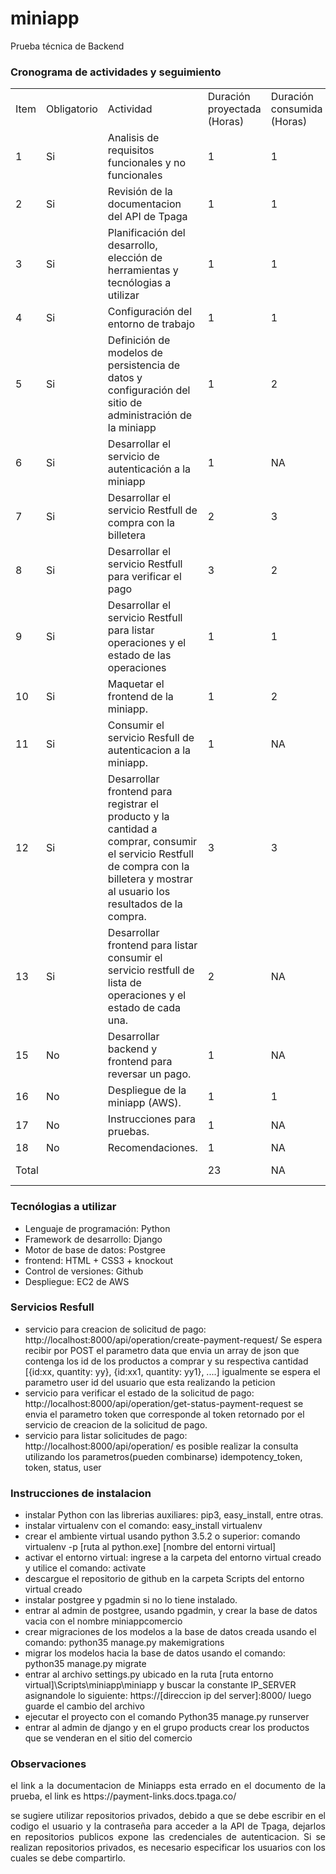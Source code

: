 # miniapp
Prueba técnica de Backend

<h3>Cronograma de actividades y seguimiento</h3>
<table>
  <tr>
    <td>Item</td>
    <td>Obligatorio</td>
    <td>Actividad</td>
    <td>Duración proyectada (Horas)</td>
    <td>Duración consumida (Horas)</td>
    <td>Estado </td>
  </tr>
   <tr>
    <td>1</td>
    <td>Si</td>
    <td>Analisis de requisitos funcionales y no funcionales</td>
    <td>1</td>
    <td>1</td>
    <td>Completada</td>
  </tr>
  <tr>
    <td>2</td>
    <td>Si</td>
    <td>Revisión de la documentacion del API de Tpaga</td>
    <td>1</td>
    <td>1</td>
    <td>Completada</td>
  </tr>
  <tr>
    <td>3</td>
    <td>Si</td>
    <td>Planificación del desarrollo, elección de herramientas y tecnólogias a utilizar</td>
    <td>1</td>
    <td>1</td>
    <td>Completada</td>
  </tr>
  <tr>
    <td>4</td>
    <td>Si</td>
    <td>Configuración del entorno de trabajo</td>
    <td>1</td>
    <td>1</td>
    <td>Completada</td>
  </tr>
  <tr>
    <td>5</td>
    <td>Si</td>
    <td>Definición de modelos de persistencia de datos y configuración del sitio de administración de la miniapp</td>
    <td>1</td>
    <td>2</td>
    <td>Completada</td>
  </tr>
    <tr>
    <td>6</td>
    <td>Si</td>
    <td>Desarrollar el servicio de autenticación a la miniapp</td>
    <td>1</td>
    <td>NA</td>
    <td>Por ejecutar</td>
  </tr>
  <tr>
    <td>7</td>
    <td>Si</td>
    <td>Desarrollar el servicio Restfull de compra con la billetera</td>
    <td>2</td>
    <td>3</td>
    <td>Completada</td>
  </tr>
  <tr>
    <td>8</td>
    <td>Si</td>
    <td>Desarrollar el servicio Restfull para verificar el pago</td>
    <td>3</td>
    <td>2</td>
    <td>Completado</td>
  </tr>
  <tr>
    <td>9</td>
    <td>Si</td>
    <td>Desarrollar el servicio Restfull para listar operaciones y el estado de las operaciones</td>
    <td>1</td>
    <td>1</td>
    <td>Completado</td>
  </tr>
  <tr>
    <td>10</td>
    <td>Si</td>
    <td>Maquetar el frontend de la miniapp.</td>
    <td>1</td>
    <td>2</td>
    <td>Completado</td>
  </tr> 
  <tr>
    <td>11</td>
    <td>Si</td>
    <td>Consumir el servicio Resfull de autenticacion a la miniapp.</td>
    <td>1</td>
    <td>NA</td>
    <td>Por ejecutar</td>
  </tr>

  <tr>
    <td>12</td>
    <td>Si</td>
    <td>Desarrollar frontend para registrar el producto y la cantidad a comprar, consumir el servicio Restfull de compra con la billetera y mostrar al usuario los resultados de la compra.</td>
    <td>3</td>
    <td>3</td>
    <td>Completado</td>
  </tr>
  <tr>
    <td>13</td>
    <td>Si</td>
    <td>Desarrollar frontend para listar consumir el servicio restfull de lista de operaciones y el estado de cada una.</td>
    <td>2</td>
    <td>NA</td>
    <td>Por ejecutar</td>
  </tr>
  <tr>
    <td>15</td>
    <td>No</td>
    <td>Desarrollar backend y frontend para reversar un pago.</td>
    <td>1</td>
    <td>NA</td>
    <td>Por ejecutar</td>
  </tr>
  <tr>
    <td>16</td>
    <td>No</td>
    <td>Despliegue de la miniapp (AWS).</td>
    <td>1</td>
    <td>1</td>
    <td>Por ejecutar</td>
  </tr>
    <tr>
    <td>17</td>
    <td>No</td>
    <td>Instrucciones para pruebas.</td>
    <td>1</td>
    <td>NA</td>
    <td>Ejecutado</td>
  </tr>
   <tr>
    <td>18</td>
    <td>No</td>
    <td>Recomendaciones.</td>
    <td>1</td>
    <td>NA</td>
    <td>Ejecutado</td>
  </tr>
  <tr>
    <td colspan="3">Total</td>
    <td> 23 </td>
    <td> NA </td>
    <td> En ejecución </td>
  </tr>
</table>


<h3>Tecnólogias a utilizar</h3>
<ul>
  <li>Lenguaje de programación: Python</li>
  <li>Framework de desarrollo: Django</li>
  <li>Motor de base de datos: Postgree</li>
  <li>frontend: HTML + CSS3 + knockout</li>
  <li>Control de versiones: Github</li>
  <li>Despliegue: EC2 de AWS</li>
</ul>

<h3>Servicios Resfull</h3>
<ul>
  <li>
    </b>servicio para creacion de solicitud de pago:</b>
    http://localhost:8000/api/operation/create-payment-request/
    Se espera recibir por POST el parametro data que envia un array de json que contenga
    los id de los productos a comprar y su respectiva cantidad
    [{id:xx, quantity: yy}, {id:xx1, quantity: yy1}, ....]
    igualmente se espera el parametro user id del usuario que esta realizando la peticion
  </li>
  <li>
  </b>servicio para verificar el estado de la solicitud de pago:</b>
  http://localhost:8000/api/operation/get-status-payment-request
  se envia el parametro token que corresponde al token retornado por el 
  servicio de creacion de la solicitud de pago.
  </li>
  <li>
    </b>servicio para listar solicitudes de pago:</b>
    http://localhost:8000/api/operation/
     es posible realizar la consulta utilizando los parametros(pueden combinarse) 
     idempotency_token, token, status, user
  </li>
</ul>

<h3>Instrucciones de instalacion</h3>
<ul>
  <li>
    instalar Python con las librerias auxiliares: pip3, easy_install, entre otras.
  </li>
  <li>
    instalar virtualenv con el comando: easy_install virtualenv
  </li>
  <li>
    crear el ambiente virtual usando python 3.5.2 o superior: comando virtualenv -p [ruta al python.exe] [nombre del entorni virtual]
  </li>
  <li>
    activar el entorno virtual: ingrese a la carpeta del entorno virtual creado y utilice el comando: activate
  </li>
  <li>
    descargue el repositorio de github en la carpeta Scripts del entorno virtual creado
  </li>
  <li>
    instalar postgree y pgadmin si no lo tiene instalado.
  </li>
  <li>
    entrar al admin de postgree, usando pgadmin, y crear la base de datos vacia con el nombre miniappcomercio
  </li>
  <li>crear migraciones de los modelos a la base de datos creada usando el comando: python35 manage.py makemigrations</li>
  <li>migrar los modelos hacia la base de datos usando el comando: python35 manage.py migrate</li>
  <li>entrar al archivo settings.py ubicado en la ruta [ruta entorno virtual]\Scripts\miniapp\miniapp y buscar la constante IP_SERVER asignandole lo siguiente: https://[direccion ip del server]:8000/ luego guarde el cambio del archivo</li>
  <li>ejecutar el proyecto con el comando Python35 manage.py runserver</li>
  <li>entrar al admin de django y en el grupo products crear los productos que se venderan en el sitio del comercio</li>
</ul>

<h3>Observaciones</h3>
<p align="justify">
  el link a la documentacion de Miniapps esta errado en el documento
de la prueba, el link es https://payment-links.docs.tpaga.co/
</p>
<p align="justify">
  se sugiere utilizar repositorios privados, debido a que se 
debe escribir en el codigo el usuario y la contraseña para acceder
a la API de Tpaga, dejarlos en repositorios publicos expone las
credenciales de autenticacion. Si se realizan repositorios privados, 
es necesario especificar los usuarios con los cuales se debe compartirlo.
 </p>
 

